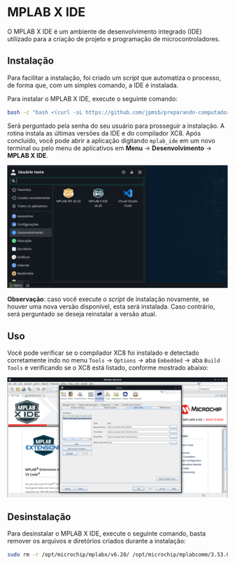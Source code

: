 # MPLAB X IDE

O MPLAB X IDE é um ambiente de desenvolvimento integrado (IDE) utilizado para a criação de projeto e programação de microcontroladores.

## Instalação

Para facilitar a instalação, foi criado um *script* que automatiza o processo, de forma que, com um simples comando, a IDE é instalada.

Para instalar o MPLAB X IDE, execute o seguinte comando:

```bash
bash -c "bash <(curl -sL https://github.com/jpmsb/preparando-computador-para-engenharia-de-tele/raw/main/scripts-auxiliares/instalar-mplab-x-ide)"
```

Será perguntado pela senha do seu usuário para prosseguir a instalação. A rotina instala as últimas versões da IDE e do compilador XC8. Após concluído, você pode abrir a aplicação digitando `mplab_ide` em um novo terminal ou pelo menu de aplicativos em **Menu** &rarr; **Desenvolvimento** &rarr; **MPLAB X IDE**.

![](imagens/opensuse_tumbleweed_mplab_x_ide_menu.png)

**Observação**: caso você execute o _script_ de instalação novamente, se houver uma nova versão disponível, esta será instalada. Caso contrário, será perguntado se deseja reinstalar a versão atual.

## Uso

Você pode verificar se o compilador XC8 foi instalado e detectado corretamente indo no menu `Tools` &rarr; `Options` &rarr; aba `Embedded` &rarr; aba `Build Tools` e verificando se o XC8 está listado, conforme mostrado abaixo:

![](imagens/mplab_x_ide_compilador_xc8.png)

## Desinstalação

Para desinstalar o MPLAB X IDE, execute o seguinte comando, basta remover os arquivos e diretórios criados durante a instalação:

```bash
sudo rm -r /opt/microchip/mplabx/v6.20/ /opt/microchip/mplabcomm/3.53.00/ /opt/microchip/xc8/ /opt/microchip/xclm/ /usr/bin/mplab_ide /usr/bin/mplab_ipe /usr/share/applications/mplab_ide-v6.20.desktop /usr/share/applications/mplab_ipe-v6.20.desktop
```